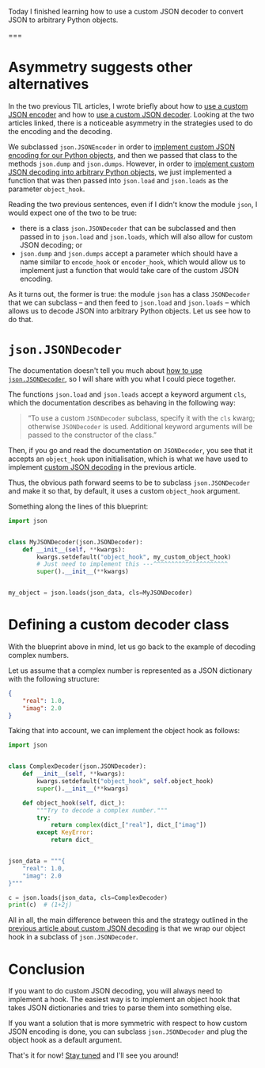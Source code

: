 Today I finished learning how to use a custom JSON decoder to convert JSON to arbitrary Python objects.

===


# Asymmetry suggests other alternatives

In the two previous TIL articles,
I wrote briefly about how to [use a custom JSON encoder][til-json-encoder]
and how to [use a custom JSON decoder][til-json-decoder].
Looking at the two articles linked,
there is a noticeable asymmetry in the strategies used to do the encoding and the decoding.

We subclassed `json.JSONEncoder` in order to [implement custom JSON encoding for our Python objects][til-json-custom-encoder],
and then we passed that class to the methods `json.dump` and `json.dumps`.
However, in order to [implement custom JSON decoding into arbitrary Python objects][til-json-custom-decoding],
we just implemented a function that was then passed into `json.load` and `json.loads` as the parameter `object_hook`.

Reading the two previous sentences, even if I didn't know the module `json`,
I would expect one of the two to be true:

 - there is a class `json.JSONDecoder` that can be subclassed and then passed in to `json.load` and `json.loads`,
 which will also allow for custom JSON decoding; or
 - `json.dump` and `json.dumps` accept a parameter which should have a name similar to `encode_hook` or `encoder_hook`,
 which would allow us to implement just a function that would take care of the custom JSON encoding.

As it turns out, the former is true:
the module `json` has a class `JSONDecoder` that we can subclass – and then feed to `json.load` and `json.loads` –
which allows us to decode JSON into arbitrary Python objects.
Let us see how to do that.


# `json.JSONDecoder`

The documentation doesn't tell you much about [how to use `json.JSONDecoder`][json-JSONDecoder],
so I will share with you what I could piece together.

The functions `json.load` and `json.loads` accept a keyword argument `cls`,
which the documentation describes as behaving in the following way:

 > “To use a custom `JSONDecoder` subclass, specify it with the `cls` kwarg; otherwise `JSONDecoder` is used. Additional keyword arguments will be passed to the constructor of the class.”

Then, if you go and read the documentation on `JSONDecoder`,
you see that it accepts an `object_hook` upon initialisation,
which is what we have used to implement [custom JSON decoding][til-json-custom-decoding] in the previous article.

Thus, the obvious path forward seems to be to subclass `json.JSONDecoder` and make it so that,
by default, it uses a custom `object_hook` argument.

Something along the lines of this blueprint:

```py
import json


class MyJSONDecoder(json.JSONDecoder):
    def __init__(self, **kwargs):
        kwargs.setdefault("object_hook", my_custom_object_hook)
        # Just need to implement this ---^^^^^^^^^^^^^^^^^^^^^
        super().__init__(**kwargs)


my_object = json.loads(json_data, cls=MyJSONDecoder)
```


# Defining a custom decoder class

With the blueprint above in mind, let us go back to the example of decoding complex numbers.

Let us assume that a complex number is represented as a JSON dictionary with the following structure:

```json
{
    "real": 1.0,
    "imag": 2.0
}
```

Taking that into account, we can implement the object hook as follows:

```py
import json


class ComplexDecoder(json.JSONDecoder):
    def __init__(self, **kwargs):
        kwargs.setdefault("object_hook", self.object_hook)
        super().__init__(**kwargs)

    def object_hook(self, dict_):
        """Try to decode a complex number."""
        try:
            return complex(dict_["real"], dict_["imag"])
        except KeyError:
            return dict_


json_data = """{
    "real": 1.0,
    "imag": 2.0
}"""

c = json.loads(json_data, cls=ComplexDecoder)
print(c)  # (1+2j)
```


All in all, the main difference between this and the strategy outlined in the [previous article about custom JSON decoding][til-json-decoder] is that we wrap our object hook in a subclass of `json.JSONDecoder`.


# Conclusion

If you want to do custom JSON decoding, you will always need to implement a hook.
The easiest way is to implement an object hook that takes JSON dictionaries and tries to parse them into something else.

If you want a solution that is more symmetric with respect to how custom JSON encoding is done,
you can subclass `json.JSONDecoder` and plug the object hook as a default argument.


[til-json-encoder]: /blog/til/custom-json-encoder
[til-json-custom-encoder]: /blog/til/custom-json-encoder#custom-json-encoding-of-python-objects
[til-json-decoder]: /blog/til/custom-json-decoder
[til-json-custom-decoding]: /blog/til/custom-json-decoder#custom-json-decoding-into-arbitrary-python-objects

[json]: https://docs.python.org/3/library/json.html
[json-JSONDecoder]: https://docs.python.org/3/library/json.html#json.JSONDecoder

That's it for now! [Stay tuned][subscribe] and I'll see you around!

[subscribe]: /subscribe
